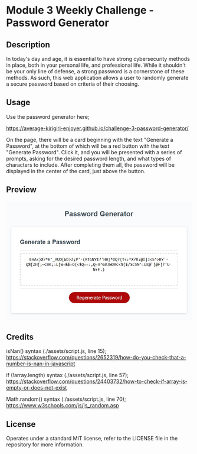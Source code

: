 # Module 3 Weekly Challenge - Password Generator

## Description

In today's day and age, it is essential to have strong cybersecurity methods in place, both in your personal life, and professional life. While it shouldn't be your only line of defense, a strong password is a cornerstone of these methods. As such, this web application allows a user to randomly generate a secure password based on criteria of their choosing.

## Usage

Use the password generator here;

https://average-kirigiri-enjoyer.github.io/challenge-3-password-generator/

On the page, there will be a card beginning with the text "Generate a Password", at the bottom of which will be a red button with the text "Generate Password". Click it, and you will be presented with a series of prompts, asking for the desired password length, and what types of characters to include. After completing them all, the password will be displayed in the center of the card, just above the button.

## Preview

![Preview of the password generator](./assets/images/challenge-3-website-preview.jpg)

## Credits

isNan() syntax (./assets/script.js, line 15);
https://stackoverflow.com/questions/2652319/how-do-you-check-that-a-number-is-nan-in-javascript

if (!array.length) syntax (./assets/script.js, line 57);
https://stackoverflow.com/questions/24403732/how-to-check-if-array-is-empty-or-does-not-exist

Math.random() syntax (./assets/script.js, line 70);
https://www.w3schools.com/js/js_random.asp

## License

Operates under a standard MIT license, refer to the LICENSE file in the repository for more information.
